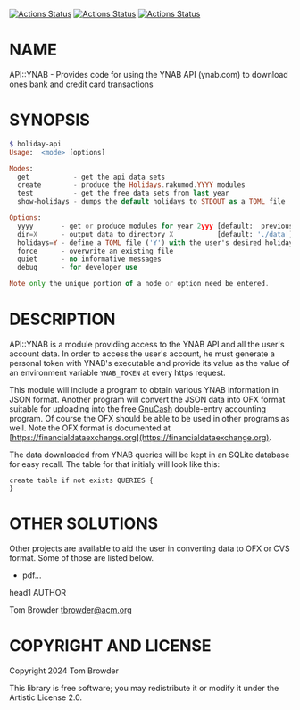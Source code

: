 [![Actions Status](https://github.com/tbrowder/API-YNAB/actions/workflows/linux.yml/badge.svg)](https://github.com/tbrowder/API-YNAB/actions) [![Actions Status](https://github.com/tbrowder/API-YNAB/actions/workflows/macos.yml/badge.svg)](https://github.com/tbrowder/API-YNAB/actions) [![Actions Status](https://github.com/tbrowder/API-YNAB/actions/workflows/windows.yml/badge.svg)](https://github.com/tbrowder/API-YNAB/actions)

NAME
====

API::YNAB - Provides code for using the YNAB API (ynab.com) to download ones bank and credit card transactions

SYNOPSIS
========

```raku
$ holiday-api
Usage:  <mode> [options]

Modes:
  get           - get the api data sets
  create        - produce the Holidays.rakumod.YYYY modules
  test          - get the free data sets from last year
  show-holidays - dumps the default holidays to STDOUT as a TOML file

Options:
  yyyy       - get or produce modules for year 2yyy [default:  previous year]
  dir=X      - output data to directory X           [default: './data']
  holidays=Y - define a TOML file ('Y') with the user's desired holiday list
  force      - overwrite an existing file
  quiet      - no informative messages
  debug      - for developer use

Note only the unique portion of a node or option need be entered.
```

DESCRIPTION
===========

API::YNAB is a module providing access to the YNAB API and all the user's account data. In order to access the user's account, he must generate a personal token with YNAB's executable and provide its value as the value of an environment variable `YNAB_TOKEN` at every https request.

This module will include a program to obtain various YNAB information in JSON format. Another program will convert the JSON data into OFX format suitable for uploading into the free [GnuCash](https://gnucash.org) double-entry accounting program. Of course the OFX should be able to be used in other programs as well. Note the OFX format is documented at [https://financialdataexchange.org](https://financialdataexchange.org).

The data downloaded from YNAB queries will be kept in an SQLite database for easy recall. The table for that initialy will look like this:

    create table if not exists QUERIES {
    }

OTHER SOLUTIONS
===============

Other projects are available to aid the user in converting data to OFX or CVS format. Some of those are listed below.

  * pdf...

head1 AUTHOR

Tom Browder <tbrowder@acm.org>

COPYRIGHT AND LICENSE
=====================

Copyright 2024 Tom Browder

This library is free software; you may redistribute it or modify it under the Artistic License 2.0.

